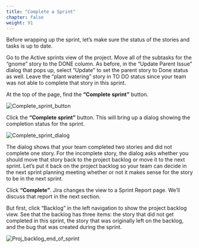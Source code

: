 ```yaml
---
title: "Complete a Sprint"
chapter: false
weight: 91
---
```


Before wrapping up the sprint, let’s make sure the status of the stories and tasks is up to date.  

Go to the Active sprints view of the project.  Move all of the subtasks for the “gnome” story to the DONE column.  As before, in the “Update Parent Issue” dialog that pops up, select “Update” to set the parent story to Done status as well.   Leave the “plant watering” story in TO DO status since your team was not able to complete that story in this sprint.

At the top of the page, find the **“Complete sprint”** button.

![Complete_sprint_button](/images/90_Retrospective/Complete_sprint_button.png)

Click the **“Complete sprint”** button.  This will bring up a dialog showing the completion status for the sprint.

![Complete_sprint_dialog](/images/90_Retrospective/Complete_sprint_dialog.png)

The dialog shows that your team completed two stories and did not complete one story.  For the incomplete story, the dialog asks whether you should move that story back to the project backlog or move it to the next sprint.  Let’s put it back on the project backlog so your team can decide in the next sprint planning meeting whether or not it makes sense for the story to be in the next sprint.

Click **“Complete”**.   Jira changes the view to a Sprint Report page.  We’ll discuss that report in the next section.

But first, click “Backlog” in the left navigation to show the project backlog view.  See that the backlog has three items:  the story that did not get completed in this sprint, the story that was originally left on the backlog, and the bug that was created during the sprint.

![Proj_backlog_end_of_sprint](/images/90_Retrospective/Proj_backlog_end_of_sprint.png)
